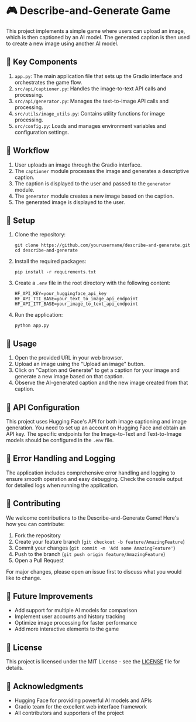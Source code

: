 # 🎮 Describe-and-Generate Game

This project implements a simple game where users can upload an image, which is then captioned by an AI model. The generated caption is then used to create a new image using another AI model.


## 🧩 Key Components

1. `app.py`: The main application file that sets up the Gradio interface and orchestrates the game flow.
2. `src/api/captioner.py`: Handles the image-to-text API calls and processing.
3. `src/api/generator.py`: Manages the text-to-image API calls and processing.
4. `src/utils/image_utils.py`: Contains utility functions for image processing.
5. `src/config.py`: Loads and manages environment variables and configuration settings.

## 🔄 Workflow

1. User uploads an image through the Gradio interface.
2. The `captioner` module processes the image and generates a descriptive caption.
3. The caption is displayed to the user and passed to the `generator` module.
4. The `generator` module creates a new image based on the caption.
5. The generated image is displayed to the user.

## 🚀 Setup

1. Clone the repository:
   ```
   git clone https://github.com/yourusername/describe-and-generate.git
   cd describe-and-generate
   ```

2. Install the required packages:
   ```
   pip install -r requirements.txt
   ```

3. Create a `.env` file in the root directory with the following content:
   ```
   HF_API_KEY=your_huggingface_api_key
   HF_API_TTI_BASE=your_text_to_image_api_endpoint
   HF_API_ITT_BASE=your_image_to_text_api_endpoint
   ```

4. Run the application:
   ```
   python app.py
   ```

## 📖 Usage

1. Open the provided URL in your web browser.
2. Upload an image using the "Upload an image" button.
3. Click on "Caption and Generate" to get a caption for your image and generate a new image based on that caption.
4. Observe the AI-generated caption and the new image created from that caption.

## 🔑 API Configuration

This project uses Hugging Face's API for both image captioning and image generation. You need to set up an account on Hugging Face and obtain an API key. The specific endpoints for the Image-to-Text and Text-to-Image models should be configured in the `.env` file.

## 🐛 Error Handling and Logging

The application includes comprehensive error handling and logging to ensure smooth operation and easy debugging. Check the console output for detailed logs when running the application.

## 🤝 Contributing

We welcome contributions to the Describe-and-Generate Game! Here's how you can contribute:

1. Fork the repository
2. Create your feature branch (`git checkout -b feature/AmazingFeature`)
3. Commit your changes (`git commit -m 'Add some AmazingFeature'`)
4. Push to the branch (`git push origin feature/AmazingFeature`)
5. Open a Pull Request

For major changes, please open an issue first to discuss what you would like to change.

## 🔮 Future Improvements

- Add support for multiple AI models for comparison
- Implement user accounts and history tracking
- Optimize image processing for faster performance
- Add more interactive elements to the game

## 📄 License

This project is licensed under the MIT License - see the [LICENSE](LICENSE) file for details.

## 🙏 Acknowledgments

- Hugging Face for providing powerful AI models and APIs
- Gradio team for the excellent web interface framework
- All contributors and supporters of the project
